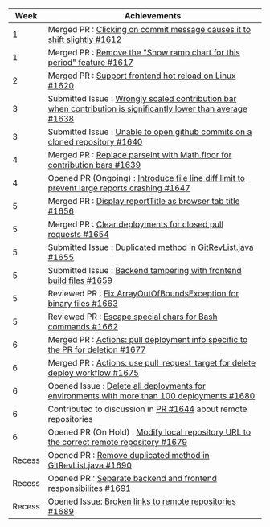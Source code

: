 | Week | Achievements |
| ---- | ------------ |
| 1 | Merged PR : [Clicking on commit message causes it to shift slightly #1612](https://github.com/reposense/RepoSense/pull/1612) |
| 1 | Merged PR : [Remove the "Show ramp chart for this period" feature #1617](https://github.com/reposense/RepoSense/pull/1617) |
| 2 | Merged PR : [Support frontend hot reload on Linux #1620](https://github.com/reposense/RepoSense/pull/1620) |
| 3 | Submitted Issue : [Wrongly scaled contribution bar when contribution is significantly lower than average #1638](https://github.com/reposense/RepoSense/issues/1638) |
| 3 | Submitted Issue : [Unable to open github commits on a cloned repository #1640](https://github.com/reposense/RepoSense/issues/1640) |
| 4 | Merged PR : [Replace parseInt with Math.floor for contribution bars #1639](https://github.com/reposense/RepoSense/pull/1639) |
| 4 | Opened PR (Ongoing) : [Introduce file line diff limit to prevent large reports crashing #1647](https://github.com/reposense/RepoSense/pull/1647) |
| 5 | Merged PR : [Display reportTitle as browser tab title #1656](https://github.com/reposense/RepoSense/pull/1656) |
| 5 | Merged PR : [Clear deployments for closed pull requests #1654](https://github.com/reposense/RepoSense/pull/1654) |
| 5 | Submitted Issue : [Duplicated method in GitRevList.java #1655](https://github.com/reposense/RepoSense/issues/1655) |
| 5 | Submitted Issue : [Backend tampering with frontend build files #1659](https://github.com/reposense/RepoSense/issues/1659) |
| 5 | Reviewed PR : [Fix ArrayOutOfBoundsException for binary files #1663](https://github.com/reposense/RepoSense/pull/1663) |
| 5 | Reviewed PR : [Escape special chars for Bash commands #1662](https://github.com/reposense/RepoSense/pull/1662) |
| 6 | Merged PR : [Actions: pull deployment info specific to the PR for deletion #1677](https://github.com/reposense/RepoSense/pull/1677)  |
| 6 | Merged PR : [Actions: use pull_request_target for delete deploy workflow #1675](https://github.com/reposense/RepoSense/pull/1675) |
| 6 | Opened Issue : [Delete all deployments for environments with more than 100 deployments #1680](https://github.com/reposense/RepoSense/issues/1680) |
| 6 | Contributed to discussion in [PR #1644](https://github.com/reposense/RepoSense/pull/1644#issuecomment-1046281054) about remote repositories |
| 6 | Opened PR (On Hold) : [Modify local repository URL to the correct remote repository #1679](https://github.com/reposense/RepoSense/pull/1679) |
| Recess | Opened PR : [Remove duplicated method in GitRevList.java #1690](https://github.com/reposense/RepoSense/pull/1690) |
| Recess | Opened PR : [Separate backend and frontend responsibilites #1691](https://github.com/reposense/RepoSense/pull/1691) |
| Recess | Opened Issue: [Broken links to remote repositories #1689](https://github.com/reposense/RepoSense/issues/1689) |
